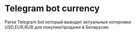 # Telegram bot currency
Parse Telegram bot который выводит актуальные котировки USD,EUR,RUB для покупки/продажи в Беларусии.
